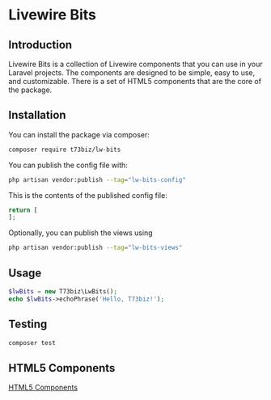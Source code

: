 # Livewire Bits

## Introduction

Livewire Bits is a collection of Livewire components that you can use in your Laravel projects. 
The components are designed to be simple, easy to use, and customizable. There is a set of HTML5 components that are the
core of the package.

## Installation

You can install the package via composer:

```bash
composer require t73biz/lw-bits
```

You can publish the config file with:

```bash
php artisan vendor:publish --tag="lw-bits-config"
```

This is the contents of the published config file:

```php
return [
];
```

Optionally, you can publish the views using

```bash
php artisan vendor:publish --tag="lw-bits-views"
```

## Usage

```php
$lwBits = new T73biz\LwBits();
echo $lwBits->echoPhrase('Hello, T73biz!');
```

## Testing

```bash
composer test
```
## HTML5 Components
[HTML5 Components](html5-components.md)
